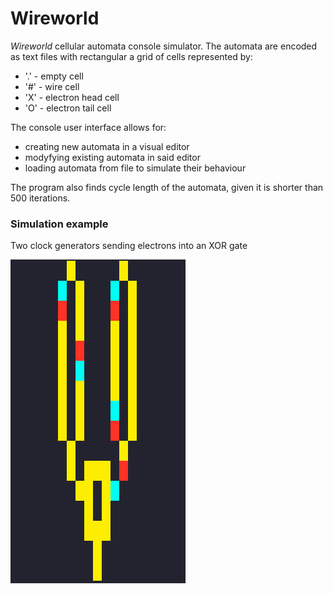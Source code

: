 # Wireworld
*Wireworld* cellular automata console simulator.
The automata are encoded as text files with rectangular a grid of cells represented by:
* '.' - empty cell
* '#' - wire cell
* 'X' - electron head cell
* 'O' - electron tail cell

The console user interface allows for:
* creating new automata in a visual editor
* modyfying existing automata in said editor
* loading automata from file to simulate their behaviour

The program also finds cycle length of the automata, given it is shorter than 500 iterations.

### Simulation example
Two clock generators sending electrons into an XOR gate

![Simulation GIF](./resources/animation.gif)